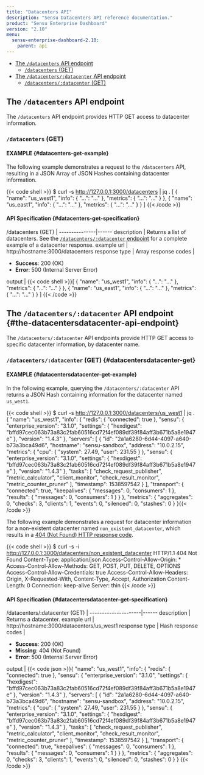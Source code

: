 ```yaml
---
title: "Datacenters API"
description: "Sensu Datacenters API reference documentation."
product: "Sensu Enterprise Dashboard"
version: "2.10"
menu:
  sensu-enterprise-dashboard-2.10:
    parent: api
---
```


- [The `/datacenters` API endpoint](#the-datacenters-api-endpoint)
  - [`/datacenters` (GET)](#datacenters-get)
- [The `/datacenters/:datacenter` API endpoint](#the-datacentersdatacenter-api-endpoint)
  - [`/datacenters/:datacenter` (GET)](#datacentersdatacenter-get)

## The `/datacenters` API endpoint

The `/datacenters` API endpoint provides HTTP GET access to datacenter
information.

### `/datacenters` (GET)

#### EXAMPLE {#datacenters-get-example}

The following example demonstrates a request to the `/datacenters` API, resulting in
a JSON Array of JSON Hashes containing datacenter information.

{{< code shell >}}
$ curl -s http://127.0.0.1:3000/datacenters | jq .
[
  {
    "name": "us_west1",
    "info": {
      "...": "..."
    },
    "metrics": {
      "...": "..."
    }
  },
  {
    "name": "us_east1",
    "info": {
      "...": "..."
    },
    "metrics": {
      "...": "..."
    }
  }
]
{{< /code >}}

#### API Specification {#datacenters-get-specification}

/datacenters (GET)  | 
---------------|------
description    | Returns a list of datacenters. See the [`/datacenters/:datacenter` endpoint](#datacentersdatacenter-get) for a complete example of a datacenter response.
example url    | http://hostname:3000/datacenters
response type  | Array
response codes | <ul><li>**Success**: 200 (OK)</li><li>**Error**: 500 (Internal Server Error)</li></ul>
output         | {{< code shell >}}[
  {
    "name": "us_west1",
    "info": {
      "...": "..."
    },
    "metrics": {
      "...": "..."
    }
  },
  {
    "name": "us_east1",
    "info": {
      "...": "..."
    },
    "metrics": {
      "...": "..."
    }
  }
]
{{< /code >}}

## The `/datacenters/:datacenter` API endpoint {#the-datacentersdatacenter-api-endpoint}

The `/datacenters/:datacenter` API endpoints provide HTTP GET access to
specific datacenter information, by datacenter name.

### `/datacenters/:datacenter` (GET) {#datacentersdatacenter-get}

#### EXAMPLE {#datacentersdatacenter-get-example}

In the following example, querying the `/datacenters/:datacenter` API returns a JSON Hash
containing information for the datacenter named `us_west1`.

{{< code shell >}}
$ curl -s http://127.0.0.1:3000/datacenters/us_west1 | jq .
{
  "name": "us_west1",
  "info": {
    "redis": {
      "connected": true
    },
    "sensu": {
      "enterprise_version": "3.1.0",
      "settings": {
        "hexdigest": "bffd97cec063b73a83c2fab60516cd72f4ef089df39f84aff3b671b5a8e1947e"
      },
      "version": "1.4.3"
    },
    "servers": [
      {
        "id": "2a1a6280-6d44-4097-a640-b73a3bca49d6",
        "hostname": "sensu-sandbox",
        "address": "10.0.2.15",
        "metrics": {
          "cpu": {
            "system": 27.49,
            "user": 231.55
          }
        },
        "sensu": {
          "enterprise_version": "3.1.0",
          "settings": {
            "hexdigest": "bffd97cec063b73a83c2fab60516cd72f4ef089df39f84aff3b671b5a8e1947e"
          },
          "version": "1.4.3"
        },
        "tasks": [
          "check_request_publisher",
          "metric_calculator",
          "client_monitor",
          "check_result_monitor",
          "metric_counter_pruner"
        ],
        "timestamp": 1538597542
      }
    ],
    "transport": {
      "connected": true,
      "keepalives": {
        "messages": 0,
        "consumers": 1
      },
      "results": {
        "messages": 0,
        "consumers": 1
      }
    }
  },
  "metrics": {
    "aggregates": 0,
    "checks": 3,
    "clients": 1,
    "events": 0,
    "silenced": 0,
    "stashes": 0
  }
}{{< /code >}}

The following example demonstrates a request for datacenter information for a non-existent
datacenter named `non_existent_datacenter`, which results in a [404 (Not Found) HTTP
response code][3].

{{< code shell >}}
$ curl -s -i http://127.0.0.1:3000/datacenters/non_existent_datacenter
HTTP/1.1 404 Not Found
Content-Type: application/json
Access-Control-Allow-Origin: *
Access-Control-Allow-Methods: GET, POST, PUT, DELETE, OPTIONS
Access-Control-Allow-Credentials: true
Access-Control-Allow-Headers: Origin, X-Requested-With, Content-Type, Accept, Authorization
Content-Length: 0
Connection: keep-alive
Server: thin
{{< /code >}}

#### API Specification {#datacentersdatacenter-get-specification}

/datacenters/:datacenter (GET) | 
---------------------|------
description          | Returns a datacenter.
example url          | http://hostname:3000/datacenters/us_west1
response type        | Hash
response codes       | <ul><li>**Success**: 200 (OK)</li><li> **Missing**: 404 (Not Found)</li><li>**Error**: 500 (Internal Server Error)</li></ul>
output               | {{< code json >}}{
  "name": "us_west1",
  "info": {
    "redis": {
      "connected": true
    },
    "sensu": {
      "enterprise_version": "3.1.0",
      "settings": {
        "hexdigest": "bffd97cec063b73a83c2fab60516cd72f4ef089df39f84aff3b671b5a8e1947e"
      },
      "version": "1.4.3"
    },
    "servers": [
      {
        "id": "2a1a6280-6d44-4097-a640-b73a3bca49d6",
        "hostname": "sensu-sandbox",
        "address": "10.0.2.15",
        "metrics": {
          "cpu": {
            "system": 27.49,
            "user": 231.55
          }
        },
        "sensu": {
          "enterprise_version": "3.1.0",
          "settings": {
            "hexdigest": "bffd97cec063b73a83c2fab60516cd72f4ef089df39f84aff3b671b5a8e1947e"
          },
          "version": "1.4.3"
        },
        "tasks": [
          "check_request_publisher",
          "metric_calculator",
          "client_monitor",
          "check_result_monitor",
          "metric_counter_pruner"
        ],
        "timestamp": 1538597542
      }
    ],
    "transport": {
      "connected": true,
      "keepalives": {
        "messages": 0,
        "consumers": 1
      },
      "results": {
        "messages": 0,
        "consumers": 1
      }
    }
  },
  "metrics": {
    "aggregates": 0,
    "checks": 3,
    "clients": 1,
    "events": 0,
    "silenced": 0,
    "stashes": 0
  }
}
{{< /code >}}

[3]:  https://en.wikipedia.org/wiki/List_of_HTTP_status_codes
